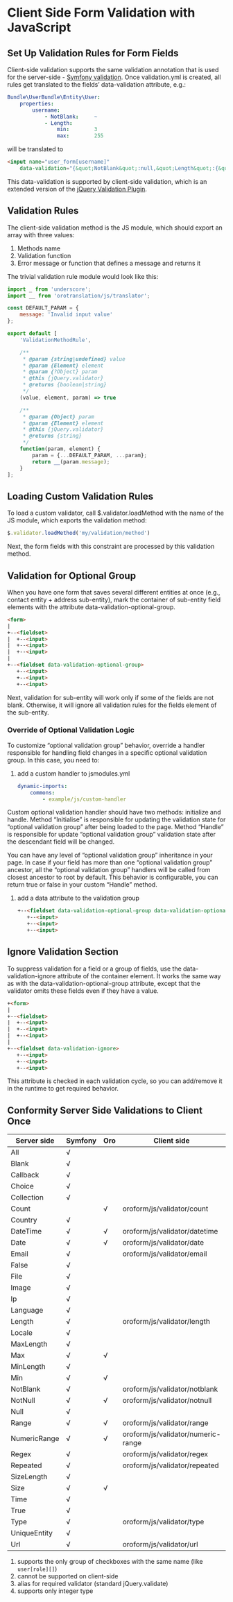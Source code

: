 # Client Side Form Validation with JavaScript

## Set Up Validation Rules for Form Fields

Client-side validation supports the same validation annotation that is used for the server-side - <a href="http://symfony.com/doc/current/book/validation.html" target="_blank">Symfony validation</a>. Once validation.yml is created, all rules get translated to the fields’ data-validation attribute, e.g.:

```yaml
Bundle\UserBundle\Entity\User:
    properties:
        username:
            - NotBlank:     ~
            - Length:
                min:        3
                max:        255
```

will be translated to

```html
<input name="user_form[username]"
    data-validation="{&quot;NotBlank&quot;:null,&quot;Length&quot;:{&quot;min&quot;:3,&quot;max&quot;:255}}">
```

This data-validation is supported by client-side validation, which is an extended version of the <a href="http://jqueryvalidation.org/" target="_blank">jQuery Validation Plugin</a>.

## Validation Rules

The client-side validation method is the JS module, which should export an array with three values:

1. Methods name
2. Validation function
3. Error message or function that defines a message and returns it

The trivial validation rule module would look like this:

```js
import _ from 'underscore';
import __ from 'orotranslation/js/translator';

const DEFAULT_PARAM = {
    message: 'Invalid input value'
};

export default [
    'ValidationMethodRule',

    /**
     * @param {string|undefined} value
     * @param {Element} element
     * @param {?Object} param
     * @this {jQuery.validator}
     * @returns {boolean|string}
     */
    (value, element, param) => true

    /**
     * @param {Object} param
     * @param {Element} element
     * @this {jQuery.validator}
     * @returns {string}
     */
    function(param, element) {
        param = {...DEFAULT_PARAM, ...param};
        return __(param.message);
    }
];
```

## Loading Custom Validation Rules

To load a custom validator, call $.validator.loadMethod with the name of the JS module, which exports the validation method:

```js
$.validator.loadMethod('my/validation/method')
```

Next, the form fields with this constraint are processed by this validation method.

## Validation for Optional Group

When you have one form that saves several different entities at once (e.g., contact entity + address sub-entity), mark the container of sub-entity field elements with the attribute data-validation-optional-group.

```html
<form>
|
+--<fieldset>
|  +--<input>
|  +--<input>
|  +--<input>
|
+--<fieldset data-validation-optional-group>
   +--<input>
   +--<input>
   +--<input>
```

Next, validation for sub-entity will work only if some of the fields are not blank. Otherwise, it will ignore all validation rules for the fields element of the sub-entity.

### Override of Optional Validation Logic

To customize “optional validation group” behavior, override a handler responsible for handling field changes in a specific optional validation group. In this case, you need to:

1. add a custom handler to jsmodules.yml
   ```yaml
   dynamic-imports:
       commons:
           - example/js/custom-handler
   ```

Custom optional validation handler should have two methods: initialize and handle.
Method “Initialise” is responsible for updating the validation state for “optional validation group” after being loaded to the page.
Method “Handle” is responsible for update “optional validation group” validation state after the descendant field will be changed.

You can have any level of “optional validation group” inheritance in your page. In case if your field has more than one “optional validation group” ancestor,
all the “optional validation group” handlers will be called from closest ancestor to root by default. This behavior is configurable, you can return true or false in your custom “Handle” method.

1. add a data attribute to the validation group
   ```html
   +--<fieldset data-validation-optional-group data-validation-optional-group-handler="example/js/custom-handler">
      +--<input>
      +--<input>
      +--<input>
   ```

## Ignore Validation Section

To suppress validation for a field or a group of fields, use the data-validation-ignore attribute of the container element. It works the same way as with the data-validation-optional-group attribute, except that the validator omits these fields even if they have a value.

```html
+<form>
|
+--<fieldset>
|  +--<input>
|  +--<input>
|  +--<input>
|
+--<fieldset data-validation-ignore>
   +--<input>
   +--<input>
   +--<input>
```

This attribute is checked in each validation cycle, so you can add/remove it in the runtime to get required behavior.

<a id="bundle-docs-platform-form-bundle-js-validation-server-side-validation"></a>

## Conformity Server Side Validations to Client Once

| Server side   | Symfony   | Oro   | Client side                        | Coment.   |
|---------------|-----------|-------|------------------------------------|-----------|
| All           | √         |       |                                    |           |
| Blank         | √         |       |                                    |           |
| Callback      | √         |       |                                    |           |
| Choice        | √         |       |                                    |           |
| Collection    | √         |       |                                    |           |
| Count         |           | √     | oroform/js/validator/count         |           |
| Country       | √         |       |                                    |           |
| DateTime      | √         | √     | oroform/js/validator/datetime      |           |
| Date          | √         | √     | oroform/js/validator/date          |           |
| Email         | √         |       | oroform/js/validator/email         |           |
| False         | √         |       |                                    |           |
| File          | √         |       |                                    |           |
| Image         | √         |       |                                    |           |
| Ip            | √         |       |                                    |           |
| Language      | √         |       |                                    |           |
| Length        | √         |       | oroform/js/validator/length        |           |
| Locale        | √         |       |                                    |           |
| MaxLength     | √         |       |                                    |           |
| Max           | √         | √     |                                    |           |
| MinLength     | √         |       |                                    |           |
| Min           | √         | √     |                                    |           |
| NotBlank      | √         |       | oroform/js/validator/notblank      |           |
| NotNull       | √         | √     | oroform/js/validator/notnull       |           |
| Null          | √         |       |                                    |           |
| Range         | √         | √     | oroform/js/validator/range         |           |
| NumericRange  | √         | √     | oroform/js/validator/numeric-range |           |
| Regex         | √         |       | oroform/js/validator/regex         |           |
| Repeated      | √         |       | oroform/js/validator/repeated      |           |
| SizeLength    | √         |       |                                    |           |
| Size          | √         | √     |                                    |           |
| Time          | √         |       |                                    |           |
| True          | √         |       |                                    |           |
| Type          | √         |       | oroform/js/validator/type          |           |
| UniqueEntity  | √         |       |                                    |           |
| Url           | √         |       | oroform/js/validator/url           |           |
1. supports the only group of checkboxes with the same name (like `user[role][]`)
2. cannot be supported on client-side
3. alias for required validator (standard jQuery.validate)
4. supports only integer type

<!-- Frontend -->
